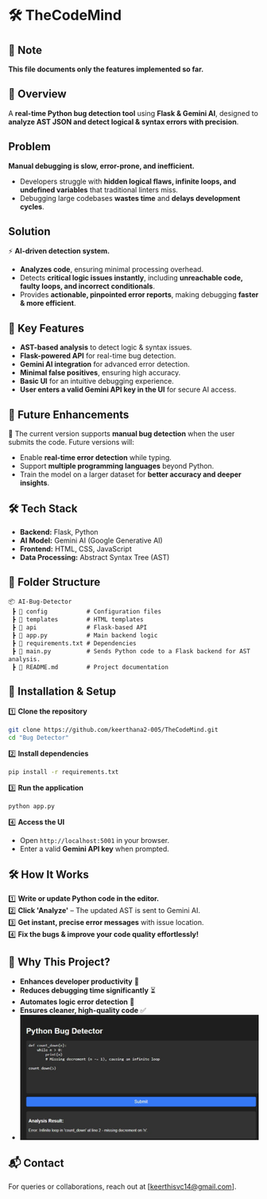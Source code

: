 # 🛠️ TheCodeMind  

## 📝 Note  
**This file documents only the features implemented so far.**  

## 📝 Overview  
A **real-time Python bug detection tool** using **Flask & Gemini AI**, designed to **analyze AST JSON and detect logical & syntax errors with precision**.  

##  Problem  
 **Manual debugging is slow, error-prone, and inefficient.**  
- Developers struggle with **hidden logical flaws, infinite loops, and undefined variables** that traditional linters miss.  
- Debugging large codebases **wastes time** and **delays development cycles**.  

##  Solution  
⚡ **AI-driven detection system.**  
- **Analyzes code**, ensuring minimal processing overhead.  
- Detects **critical logic issues instantly**, including **unreachable code, faulty loops, and incorrect conditionals**.  
- Provides **actionable, pinpointed error reports**, making debugging **faster & more efficient**.  

## 🎯 Key Features  
-  **AST-based analysis** to detect logic & syntax issues.  
-  **Flask-powered API** for real-time bug detection.  
-  **Gemini AI integration** for advanced error detection.  
-  **Minimal false positives**, ensuring high accuracy.  
-  **Basic UI** for an intuitive debugging experience.  
-  **User enters a valid Gemini API key in the UI** for secure AI access.  

## 🚀 Future Enhancements  
🚧 The current version supports **manual bug detection** when the user submits the code. Future versions will:  
- Enable **real-time error detection** while typing.  
- Support **multiple programming languages** beyond Python.  
- Train the model on a larger dataset for **better accuracy and deeper insights**.  

## 🛠️ Tech Stack  
- **Backend:** Flask, Python  
- **AI Model:** Gemini AI (Google Generative AI)  
- **Frontend:** HTML, CSS, JavaScript  
- **Data Processing:** Abstract Syntax Tree (AST)  

## 📂 Folder Structure  
```
📦 AI-Bug-Detector
 ┣ 📂 config           # Configuration files
 ┣ 📂 templates        # HTML templates
 ┣ 📂 api              # Flask-based API
 ┣ 📜 app.py           # Main backend logic
 ┣ 📜 requirements.txt # Dependencies
 ┣ 📜 main.py          # Sends Python code to a Flask backend for AST analysis.
 ┣ 📜 README.md        # Project documentation
```

## 🚀 Installation & Setup  
1️⃣ **Clone the repository**  
```bash
git clone https://github.com/keerthana2-005/TheCodeMind.git
cd "Bug Detector"
```

2️⃣ **Install dependencies**  
```bash
pip install -r requirements.txt
```

3️⃣ **Run the application**  
```bash
python app.py
```

4️⃣ **Access the UI**  
- Open `http://localhost:5001` in your browser.  
- Enter a valid **Gemini API key** when prompted.  

## 🛠️ How It Works  
1️⃣ **Write or update Python code in the editor.**  
2️⃣ **Click 'Analyze'** – The updated AST is sent to Gemini AI.  
3️⃣ **Get instant, precise error messages** with issue location.  
4️⃣ **Fix the bugs & improve your code quality effortlessly!**  

## 🎯 Why This Project?  
- **Enhances developer productivity** 🚀  
- **Reduces debugging time significantly** ⏳  
- **Automates logic error detection** 🤖  
- **Ensures cleaner, high-quality code** ✅
- ![Bug Detector UI Screenshot](assets.png)


## 📬 Contact  
For queries or collaborations, reach out at [keerthisvc14@gmail.com].  
